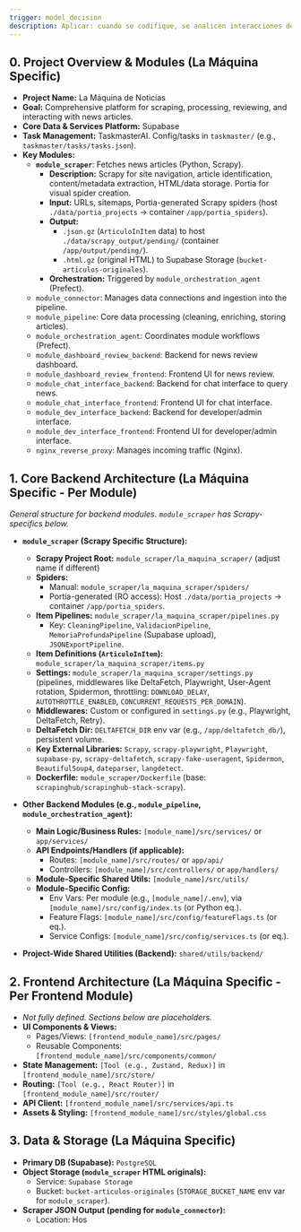 ```yaml
---
trigger: model_decision
description: Aplicar: cuando se codifique, se analicen interacciones de módulos, se busquen ubicaciones de archivos/directorios, o se necesite info del stack tecnológico/convenciones
---
```


## 0. Project Overview & Modules (La Máquina Specific)

-   **Project Name:** La Máquina de Noticias
-   **Goal:** Comprehensive platform for scraping, processing, reviewing, and interacting with news articles.
-   **Core Data & Services Platform:** Supabase
-   **Task Management:** TaskmasterAI. Config/tasks in `taskmaster/` (e.g., `taskmaster/tasks/tasks.json`).
-   **Key Modules:**
    -   **`module_scraper`**: Fetches news articles (Python, Scrapy).
        -   **Description:** Scrapy for site navigation, article identification, content/metadata extraction, HTML/data storage. Portia for visual spider creation.
        -   **Input:** URLs, sitemaps, Portia-generated Scrapy spiders (host `./data/portia_projects` -> container `/app/portia_spiders`).
        -   **Output:**
            -   `.json.gz` (`ArticuloInItem` data) to host `./data/scrapy_output/pending/` (container `/app/output/pending/`).
            -   `.html.gz` (original HTML) to Supabase Storage (`bucket-articulos-originales`).
        -   **Orchestration:** Triggered by `module_orchestration_agent` (Prefect).
    -   `module_connector`: Manages data connections and ingestion into the pipeline.
    -   `module_pipeline`: Core data processing (cleaning, enriching, storing articles).
    -   `module_orchestration_agent`: Coordinates module workflows (Prefect).
    -   `module_dashboard_review_backend`: Backend for news review dashboard.
    -   `module_dashboard_review_frontend`: Frontend UI for news review.
    -   `module_chat_interface_backend`: Backend for chat interface to query news.
    -   `module_chat_interface_frontend`: Frontend UI for chat interface.
    -   `module_dev_interface_backend`: Backend for developer/admin interface.
    -   `module_dev_interface_frontend`: Frontend UI for developer/admin interface.
    -   `nginx_reverse_proxy`: Manages incoming traffic (Nginx).

## 1. Core Backend Architecture (La Máquina Specific - Per Module)

*General structure for backend modules. `module_scraper` has Scrapy-specifics below.*

-   **`module_scraper` (Scrapy Specific Structure):**
    -   **Scrapy Project Root:** `module_scraper/la_maquina_scraper/` (adjust name if different)
    -   **Spiders:**
        -   Manual: `module_scraper/la_maquina_scraper/spiders/`
        -   Portia-generated (RO access): Host `./data/portia_projects` -> container `/app/portia_spiders`.
    -   **Item Pipelines:** `module_scraper/la_maquina_scraper/pipelines.py`
        -   Key: `CleaningPipeline`, `ValidacionPipeline`, `MemoriaProfundaPipeline` (Supabase upload), `JSONExportPipeline`.
    -   **Item Definitions (`ArticuloInItem`):** `module_scraper/la_maquina_scraper/items.py`
    -   **Settings:** `module_scraper/la_maquina_scraper/settings.py` (pipelines, middlewares like DeltaFetch, Playwright, User-Agent rotation, Spidermon, throttling: `DOWNLOAD_DELAY`, `AUTOTHROTTLE_ENABLED`, `CONCURRENT_REQUESTS_PER_DOMAIN`).
    -   **Middlewares:** Custom or configured in `settings.py` (e.g., Playwright, DeltaFetch, Retry).
    -   **DeltaFetch Dir:** `DELTAFETCH_DIR` env var (e.g., `/app/deltafetch_db/`), persistent volume.
    -   **Key External Libraries:** `Scrapy`, `scrapy-playwright`, `Playwright`, `supabase-py`, `scrapy-deltafetch`, `scrapy-fake-useragent`, `Spidermon`, `BeautifulSoup4`, `dateparser`, `langdetect`.
    -   **Dockerfile:** `module_scraper/Dockerfile` (base: `scrapinghub/scrapinghub-stack-scrapy`).

-   **Other Backend Modules (e.g., `module_pipeline`, `module_orchestration_agent`):**
    -   **Main Logic/Business Rules:** `[module_name]/src/services/` or `app/services/`
    -   **API Endpoints/Handlers (if applicable):**
        -   Routes: `[module_name]/src/routes/` or `app/api/`
        -   Controllers: `[module_name]/src/controllers/` or `app/handlers/`
    -   **Module-Specific Shared Utils:** `[module_name]/src/utils/`
    -   **Module-Specific Config:**
        -   Env Vars: Per module (e.g., `[module_name]/.env`), via `[module_name]/src/config/index.ts` (or Python eq.).
        -   Feature Flags: `[module_name]/src/config/featureFlags.ts` (or eq.).
        -   Service Configs: `[module_name]/src/config/services.ts` (or eq.).

-   **Project-Wide Shared Utilities (Backend):** `shared/utils/backend/`

## 2. Frontend Architecture (La Máquina Specific - Per Frontend Module)

-   *Not fully defined. Sections below are placeholders.*
-   **UI Components & Views:**
    -   Pages/Views: `[frontend_module_name]/src/pages/`
    -   Reusable Components: `[frontend_module_name]/src/components/common/`
-   **State Management:** `[Tool (e.g., Zustand, Redux)]` in `[frontend_module_name]/src/store/`
-   **Routing:** `[Tool (e.g., React Router)]` in `[frontend_module_name]/src/router/`
-   **API Client:** `[frontend_module_name]/src/services/api.ts`
-   **Assets & Styling:** `[frontend_module_name]/src/styles/global.css`

## 3. Data & Storage (La Máquina Specific)

-   **Primary DB (Supabase):** `PostgreSQL`
-   **Object Storage (`module_scraper` HTML originals):**
    -   Service: `Supabase Storage`
    -   Bucket: `bucket-articulos-originales` (`STORAGE_BUCKET_NAME` env var for `module_scraper`).
-   **Scraper JSON Output (pending for `module_connector`):**
    -   Location: Hos